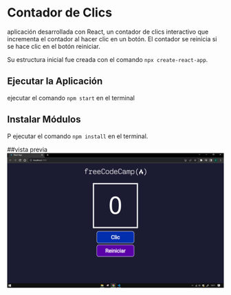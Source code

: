 #  Contador de Clics
aplicación desarrollada con React, un contador de clics interactivo que incrementa el contador al hacer clic en un botón. El contador se reinicia si se hace clic en el botón reiniciar. 

Su estructura inicial fue creada con el comando `npx create-react-app`.

## Ejecutar la Aplicación
ejecutar el comando `npm start` en el terminal

## Instalar Módulos
P ejecutar el comando `npm install` en el terminal.

##vista previa
![Vista previa](vista%20previa.png)

